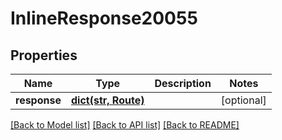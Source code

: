 # InlineResponse20055

## Properties
Name | Type | Description | Notes
------------ | ------------- | ------------- | -------------
**response** | [**dict(str, Route)**](Route.md) |  | [optional] 

[[Back to Model list]](../README.md#documentation-for-models) [[Back to API list]](../README.md#documentation-for-api-endpoints) [[Back to README]](../README.md)


